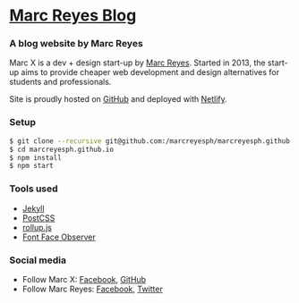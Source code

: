 # [Marc Reyes Blog](https://www.marcreyes.ph)

### A blog website by Marc Reyes

Marc X is a dev + design start-up by [Marc Reyes](https://www.facebook.com/marcreyesph). Started in 2013, the start-up aims to provide cheaper web development and design alternatives for students and professionals.

Site is proudly hosted on [GitHub](https://github.com/marcreyesph/marcreyesph.github.io/) and deployed with [Netlify](https://www.netlify.com/).

### Setup

```bash
$ git clone --recursive git@github.com:/marcreyesph/marcreyesph.github.io
$ cd marcreyesph.github.io
$ npm install
$ npm start
```

### Tools used

- [Jekyll](http://jekyllrb.com/)
- [PostCSS](http://postcss.org/)
- [rollup.js](https://rollupjs.org/)
- [Font Face Observer](https://fontfaceobserver.com/)

### Social media

* Follow Marc X: [Facebook](https://facebook.com/marcreyesph), [GitHub](https://github.com/marcreyesph)
* Follow Marc Reyes: [Facebook](https://facebook.com/marcxph), [Twitter](https://twitter.com/marcreyesph)

